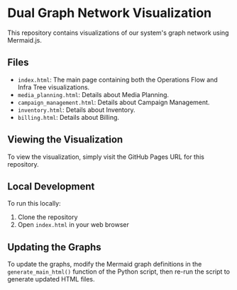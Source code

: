 
# Dual Graph Network Visualization

This repository contains visualizations of our system's graph network using Mermaid.js.

## Files

- `index.html`: The main page containing both the Operations Flow and Infra Tree visualizations.
- `media_planning.html`: Details about Media Planning.
- `campaign_management.html`: Details about Campaign Management.
- `inventory.html`: Details about Inventory.
- `billing.html`: Details about Billing.

## Viewing the Visualization

To view the visualization, simply visit the GitHub Pages URL for this repository.

## Local Development

To run this locally:

1. Clone the repository
2. Open `index.html` in your web browser

## Updating the Graphs

To update the graphs, modify the Mermaid graph definitions in the `generate_main_html()` function of the Python script, then re-run the script to generate updated HTML files.

